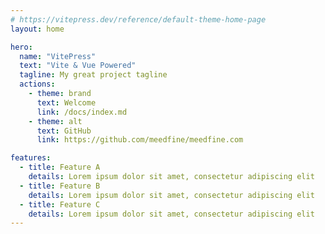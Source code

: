 ```yaml
---
# https://vitepress.dev/reference/default-theme-home-page
layout: home

hero:
  name: "VitePress"
  text: "Vite & Vue Powered"
  tagline: My great project tagline
  actions:
    - theme: brand
      text: Welcome
      link: /docs/index.md
    - theme: alt
      text: GitHub
      link: https://github.com/meedfine/meedfine.com

features:
  - title: Feature A
    details: Lorem ipsum dolor sit amet, consectetur adipiscing elit
  - title: Feature B
    details: Lorem ipsum dolor sit amet, consectetur adipiscing elit
  - title: Feature C
    details: Lorem ipsum dolor sit amet, consectetur adipiscing elit
---
```


